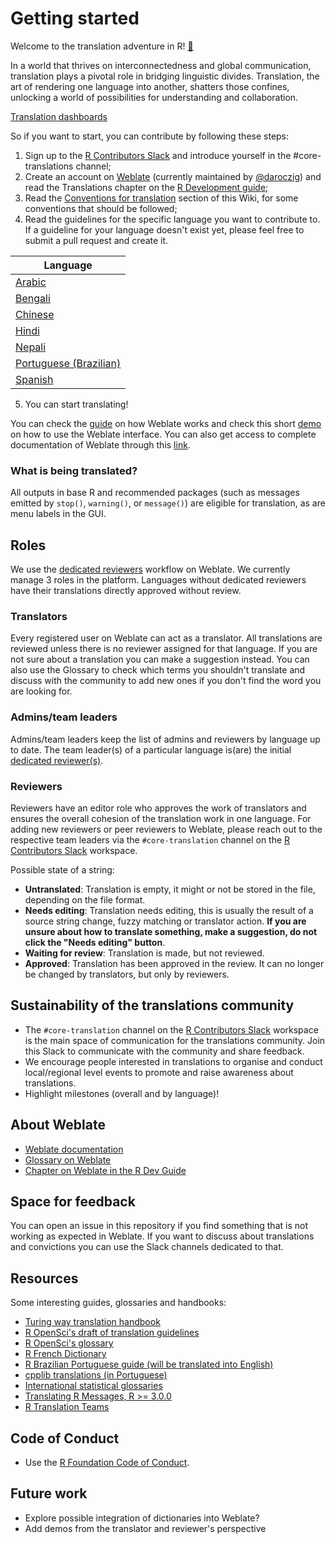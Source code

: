 # Getting started

Welcome to the translation adventure in R! [🚀](https://emojiterra.com/rocket/)

In a world that thrives on interconnectedness and global communication, translation plays a pivotal role in bridging linguistic divides. Translation, the art of rendering one language into another, shatters those confines, unlocking a world of possibilities for understanding and collaboration.

[Translation dashboards](https://contributor.r-project.org/translations/#home)

So if you want to start, you can contribute by following these steps:

1. Sign up to the [R Contributors Slack](https://contributor.r-project.org/slack) and introduce yourself in the #core-translations channel;
2. Create an account on [Weblate](https://translate.rx.studio/) (currently maintained by [@daroczig](https://twitter.com/daroczig)) and read the Translations chapter on the [R Development guide](https://contributor.r-project.org/rdevguide/);
3. Read the [Conventions for translation](https://github.com/r-devel/translations/wiki/Conventions-for-translations) section of this Wiki, for some conventions that should be followed;
4. Read the guidelines for the specific language you want to contribute to. If a guideline for your language doesn't exist yet, please feel free to submit a pull request and create it.

|Language | 
| -- |
|[Arabic](https://github.com/r-devel/translations-dashboard/wiki/Arabic-specific-translations) |
|[Bengali](https://github.com/r-devel/translations-dashboard/wiki/Bengali-specific-translations)|
|[Chinese](https://github.com/r-devel/translations-dashboard/wiki/Chinese-specific-translations)|
|[Hindi](https://github.com/r-devel/translations-dashboard/wiki/Hindi-specific-translations)|
|[Nepali](https://github.com/r-devel/translations-dashboard/wiki/Nepali-specific-translations)|
|[Portuguese (Brazilian)](https://github.com/r-devel/translations-dashboard/wiki/Brazilian%E2%80%90Portugese-specific-translations)|
|[Spanish](https://github.com/r-devel/translations-dashboard/wiki/Spanish-specific-translation)|

5. You can start translating!

You can check the [guide](https://contributor.r-project.org/rdevguide/message-translations.html#how-to-contribute-new-translations) on how Weblate works and check this short [demo](https://www.youtube.com/watch?v=VFwTn32MrBw) on how to use the Weblate interface. You can also get access to complete documentation of Weblate through this [link](https://docs.weblate.org/en/latest/).

### What is being translated?
All outputs in base R and recommended packages (such as messages emitted by `stop()`, `warning()`, or `message()`) are eligible for translation, as are menu labels in the GUI.

## Roles 
We use the [dedicated reviewers](https://docs.weblate.org/en/latest/workflows.html#dedicated-reviewers) workflow on Weblate. We currently manage 3 roles in the platform. Languages without dedicated reviewers have their translations directly approved without review.

### Translators
Every registered user on Weblate can act as a translator. All translations are reviewed unless there is no reviewer assigned for that language. If you are not sure about a translation you can make a suggestion instead. You can also use the Glossary to check which terms you shouldn't translate and discuss with the community to add new ones if you don't find the word you are looking for. 

### Admins/team leaders
Admins/team leaders keep the list of admins and reviewers by language up to date. The team leader(s) of a particular language is(are) the initial [dedicated reviewer(s)](https://docs.weblate.org/en/latest/workflows.html#dedicated-reviewers).

### Reviewers
Reviewers have an editor role who approves the work of translators and ensures the overall cohesion of the translation work in one language. For adding new reviewers or peer reviewers to Weblate, please reach out to the respective team leaders via the `#core-translation` channel on the [R Contributors Slack](https://contributor.r-project.org/slack) workspace.

Possible state of a string:
* **Untranslated**: Translation is empty, it might or not be stored in the file, depending on the file format.
* **Needs editing**: Translation needs editing, this is usually the result of a source string change, fuzzy matching or translator action. **If you are unsure about how to translate something, make a suggestion, do not click the "Needs editing" button**.
* **Waiting for review**: Translation is made, but not reviewed.
* **Approved**: Translation has been approved in the review. It can no longer be changed by translators, but only by reviewers.

## Sustainability of the translations community 
- The `#core-translation` channel on the [R Contributors Slack](https://contributor.r-project.org/slack) workspace is the main space of communication for the translations community. Join this Slack to communicate with the community and share feedback.
- We encourage people interested in translations to organise and conduct local/regional level events to promote and raise awareness about translations.
- Highlight milestones (overall and by language)!

## About Weblate

- [Weblate documentation](https://docs.weblate.org/en/latest/)
- [Glossary on Weblate](https://translate.rx.studio/projects/r-project/glossary/)   
- [Chapter on Weblate in the R Dev Guide](https://github.com/r-devel/rdevguide/pull/142)

## Space for feedback

You can open an issue in this repository if you find something that is not working as expected in Weblate. If you want to discuss about translations and convictions you can use the Slack channels dedicated to that.

## Resources

Some interesting guides, glossaries and handbooks:
- [Turing way translation handbook](https://the-turing-way.netlify.app/community-handbook/translation)
- [R OpenSci's draft of translation guidelines](https://translationguide.ropensci.org/)
- [R OpenSci's glossary](https://github.com/ropensci-review-tools/glossary/blob/master/glossary.csv)
- [R French Dictionary](https://github.com/phgrosjean/rfrench/blob/main/RFrenchDictionary.txt)
- [R Brazilian Portuguese guide (will be translated into English)](https://github.com/clente/pt-br)
- [cpplib translations (in Portuguese)](https://translationproject.org/latest/cpplib/pt_BR.po)
- [International statistical glossaries](https://www.cso.ie/en/methods/quality/statisticalglossary/)
- [Translating R Messages, R >= 3.0.0](https://developer.r-project.org/Translations30.html)
- [R Translation Teams](https://developer.r-project.org/TranslationTeams.html)

## Code of Conduct
- Use the [R Foundation Code of Conduct](https://www.r-project.org/coc-policy.html).

## Future work 
* Explore possible integration of dictionaries into Weblate?
* Add demos from the translator and reviewer's perspective
